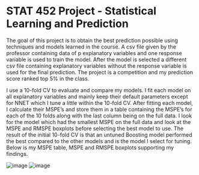 # STAT 452 Project - Statistical Learning and Prediction

The goal of this project is to obtain the best prediction possible using techniques and models learned in the course. A csv file given by the professor containing data of p explanatory variables and one response variable is used to train the model. After the model is selected a different csv file containing explanatory variables without the response variable is used for the final prediction. The project is a competition and my prediction score ranked top 5% in the class.

I use a 10-fold CV to evaluate and compare my models. I fit each model on all explanatory variables and mainly keep their default parameters except for NNET which I tune a little within the 10-fold CV. After fitting each model, I calculate their MSPE’s and store them in a table containing the MSPE’s for each of the 10 folds along with the last column being on the full data. I look for the model which had the smallest MSPE on the full data and look at the MSPE and RMSPE boxplots before selecting the best model to use. The result of the initial 10-fold CV is that an untuned Boosting model performed the best compared to the other models and is the model I select for tuning. Below is my MSPE table, MSPE and RMSPE boxplots supporting my findings.

![image](https://github.com/Hooplie/STAT-452-Project/assets/78288771/daf74b4b-985d-458e-9947-1c7cbcabc927) ![image](https://github.com/Hooplie/STAT-452-Project/assets/78288771/fabc5ed5-c2ea-4db9-88ad-598d36c38427)

